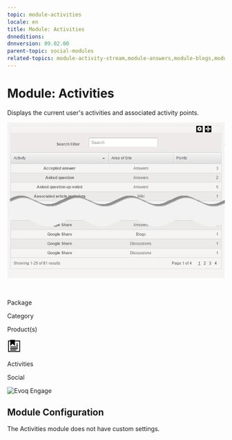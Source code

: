 ```yaml
---
topic: module-activities
locale: en
title: Module: Activities
dnneditions: 
dnnversion: 09.02.00
parent-topic: social-modules
related-topics: module-activity-stream,module-answers,module-blogs,module-challenges,module-discussions,module-group-directory,module-group-spaces,module-ideas,module-journal,module-latest-challenges,module-leaderboard,module-member-directory,module-message-center,module-my-status,module-profile-dashboard,module-social-groups,module-related-content,module-social-events,module-social-sharing,module-user-badges,module-wiki
---
```


# Module: Activities

Displays the current user's activities and associated activity points.

  

![Activities module](img/scr-module-Activities.png)

  

 

Package

Category

Product(s)

 ![icon](img/ico-module-activities.png) 

Activities

Social

 ![Evoq Engage](img/ico-evoq-engage.png) 

## Module Configuration

The Activities module does not have custom settings.